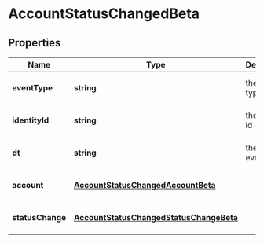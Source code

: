 # AccountStatusChangedBeta

## Properties

Name | Type | Description | Notes
------------ | ------------- | ------------- | -------------
**eventType** | **string** | the event type | [optional] [default to undefined]
**identityId** | **string** | the identity id | [optional] [default to undefined]
**dt** | **string** | the date of event | [optional] [default to undefined]
**account** | [**AccountStatusChangedAccountBeta**](AccountStatusChangedAccountBeta.md) |  | [optional] [default to undefined]
**statusChange** | [**AccountStatusChangedStatusChangeBeta**](AccountStatusChangedStatusChangeBeta.md) |  | [optional] [default to undefined]

